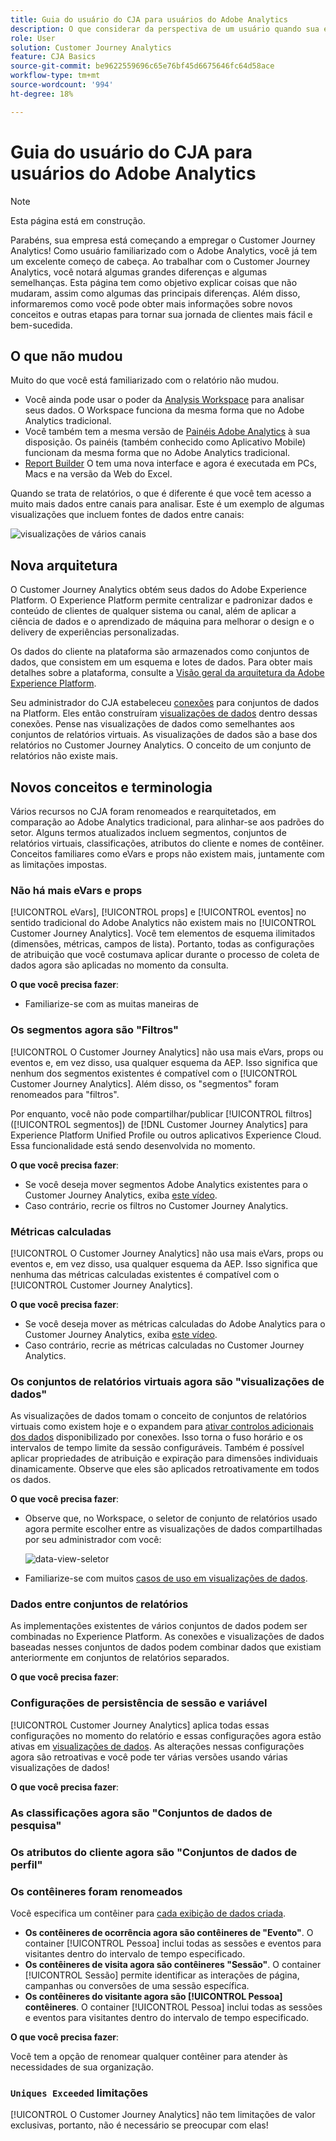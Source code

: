 ```yaml
---
title: Guia do usuário do CJA para usuários do Adobe Analytics
description: O que considerar da perspectiva de um usuário quando sua empresa move dados do Adobe Analytics para o Customer Journey Analytics
role: User
solution: Customer Journey Analytics
feature: CJA Basics
source-git-commit: be9622559696c65e76bf45d6675646fc64d58ace
workflow-type: tm+mt
source-wordcount: '994'
ht-degree: 18%

---
```



# Guia do usuário do CJA para usuários do Adobe Analytics

>[!NOTE]
>
>Esta página está em construção.

Parabéns, sua empresa está começando a empregar o Customer Journey Analytics! Como usuário familiarizado com o Adobe Analytics, você já tem um excelente começo de cabeça. Ao trabalhar com o Customer Journey Analytics, você notará algumas grandes diferenças e algumas semelhanças. Esta página tem como objetivo explicar coisas que não mudaram, assim como algumas das principais diferenças. Além disso, informaremos como você pode obter mais informações sobre novos conceitos e outras etapas para tornar sua jornada de clientes mais fácil e bem-sucedida.

## O que não mudou

Muito do que você está familiarizado com o relatório não mudou.

* Você ainda pode usar o poder da [Analysis Workspace](/help/analysis-workspace/home.md) para analisar seus dados. O Workspace funciona da mesma forma que no Adobe Analytics tradicional.
* Você também tem a mesma versão de [Painéis Adobe Analytics](/help/mobile-app/home.md) à sua disposição. Os painéis (também conhecido como Aplicativo Mobile) funcionam da mesma forma que no Adobe Analytics tradicional.
* [Report Builder](/help/report-builder/report-buider-overview.md) O tem uma nova interface e agora é executada em PCs, Macs e na versão da Web do Excel.

Quando se trata de relatórios, o que é diferente é que você tem acesso a muito mais dados entre canais para analisar. Este é um exemplo de algumas visualizações que incluem fontes de dados entre canais:

![visualizações de vários canais](assets/cross-channel.png)

## Nova arquitetura

O Customer Journey Analytics obtém seus dados do Adobe Experience Platform. O Experience Platform permite centralizar e padronizar dados e conteúdo de clientes de qualquer sistema ou canal, além de aplicar a ciência de dados e o aprendizado de máquina para melhorar o design e o delivery de experiências personalizadas.

Os dados do cliente na plataforma são armazenados como conjuntos de dados, que consistem em um esquema e lotes de dados. Para obter mais detalhes sobre a plataforma, consulte a [Visão geral da arquitetura da Adobe Experience Platform](https://experienceleague.adobe.com/docs/platform-learn/tutorials/intro-to-platform/basic-architecture.html?lang=en).

Seu administrador do CJA estabeleceu [conexões](/help/connections/create-connection.md) para conjuntos de dados na Platform. Eles então construíram [visualizações de dados](/help/data-views/data-views.md) dentro dessas conexões. Pense nas visualizações de dados como semelhantes aos conjuntos de relatórios virtuais. As visualizações de dados são a base dos relatórios no Customer Journey Analytics. O conceito de um conjunto de relatórios não existe mais.

## Novos conceitos e terminologia

Vários recursos no CJA foram renomeados e rearquitetados, em comparação ao Adobe Analytics tradicional, para alinhar-se aos padrões do setor. Alguns termos atualizados incluem segmentos, conjuntos de relatórios virtuais, classificações, atributos do cliente e nomes de contêiner. Conceitos familiares como eVars e props não existem mais, juntamente com as limitações impostas.

### Não há mais eVars e props

[!UICONTROL eVars], [!UICONTROL props] e [!UICONTROL eventos] no sentido tradicional do Adobe Analytics não existem mais no [!UICONTROL Customer Journey Analytics]. Você tem elementos de esquema ilimitados (dimensões, métricas, campos de lista). Portanto, todas as configurações de atribuição que você costumava aplicar durante o processo de coleta de dados agora são aplicadas no momento da consulta.

**O que você precisa fazer**:

* Familiarize-se com as muitas maneiras de

### Os segmentos agora são &quot;Filtros&quot;

[!UICONTROL O Customer Journey Analytics] não usa mais eVars, props ou eventos e, em vez disso, usa qualquer esquema da AEP. Isso significa que nenhum dos segmentos existentes é compatível com o [!UICONTROL Customer Journey Analytics]. Além disso, os &quot;segmentos&quot; foram renomeados para &quot;filtros&quot;.

Por enquanto, você não pode compartilhar/publicar [!UICONTROL filtros] ([!UICONTROL segmentos]) de [!DNL Customer Journey Analytics] para Experience Platform Unified Profile ou outros aplicativos Experience Cloud. Essa funcionalidade está sendo desenvolvida no momento.

**O que você precisa fazer**:

* Se você deseja mover segmentos Adobe Analytics existentes para o Customer Journey Analytics, exiba [este vídeo](https://experienceleague.adobe.com/docs/customer-journey-analytics-learn/tutorials/moving-adobe-analytics-segments-to-customer-journey-analytics.html?lang=pt-BR).
* Caso contrário, recrie os filtros no Customer Journey Analytics.

### Métricas calculadas

[!UICONTROL O Customer Journey Analytics] não usa mais eVars, props ou eventos e, em vez disso, usa qualquer esquema da AEP. Isso significa que nenhuma das métricas calculadas existentes é compatível com o [!UICONTROL Customer Journey Analytics].

**O que você precisa fazer**:

* Se você deseja mover as métricas calculadas do Adobe Analytics para o Customer Journey Analytics, exiba [este vídeo](https://experienceleague.adobe.com/docs/customer-journey-analytics-learn/tutorials/moving-your-calculated-metrics-from-adobe-analytics-to-customer-journey-analytics.html?lang=pt-BR).
* Caso contrário, recrie as métricas calculadas no Customer Journey Analytics.

### Os conjuntos de relatórios virtuais agora são &quot;visualizações de dados&quot;

As visualizações de dados tomam o conceito de conjuntos de relatórios virtuais como existem hoje e o expandem para [ativar controlos adicionais dos dados](/help/data-views/create-dataview.md) disponibilizado por conexões. Isso torna o fuso horário e os intervalos de tempo limite da sessão configuráveis. Também é possível aplicar propriedades de atribuição e expiração para dimensões individuais dinamicamente. Observe que eles são aplicados retroativamente em todos os dados.

**O que você precisa fazer**:

* Observe que, no Workspace, o seletor de conjunto de relatórios usado agora permite escolher entre as visualizações de dados compartilhadas por seu administrador com você:

   ![data-view-seletor](assets/data-views.png)

* Familiarize-se com muitos [casos de uso em visualizações de dados](/help/data-views/data-views-usecases.md).

### Dados entre conjuntos de relatórios

As implementações existentes de vários conjuntos de dados podem ser combinadas no Experience Platform. As conexões e visualizações de dados baseadas nesses conjuntos de dados podem combinar dados que existiam anteriormente em conjuntos de relatórios separados.

**O que você precisa fazer**:


### Configurações de persistência de sessão e variável

[!UICONTROL Customer Journey Analytics] aplica todas essas configurações no momento do relatório e essas configurações agora estão ativas em [visualizações de dados](help/data-views/component-settings/persistence.md). As alterações nessas configurações agora são retroativas e você pode ter várias versões usando várias visualizações de dados!

**O que você precisa fazer**:


### As classificações agora são &quot;Conjuntos de dados de pesquisa&quot;

### Os atributos do cliente agora são &quot;Conjuntos de dados de perfil&quot;


### Os contêineres foram renomeados

Você especifica um contêiner para [cada exibição de dados criada](https://experienceleague.adobe.com/docs/analytics-platform/using/cja-dataviews/create-dataview.html?lang=en#containers).
* **Os contêineres de ocorrência agora são contêineres de &quot;Evento&quot;**. O container [!UICONTROL Pessoa] inclui todas as sessões e eventos para visitantes dentro do intervalo de tempo especificado.
* **Os contêineres de visita agora são contêineres &quot;Sessão&quot;**. O container [!UICONTROL Sessão] permite identificar as interações de página, campanhas ou conversões de uma sessão específica.
* **Os contêineres do visitante agora são [!UICONTROL Pessoa] contêineres**. O container [!UICONTROL Pessoa] inclui todas as sessões e eventos para visitantes dentro do intervalo de tempo especificado.

**O que você precisa fazer**:

Você tem a opção de renomear qualquer contêiner para atender às necessidades de sua organização.


### `Uniques Exceeded` limitações

[!UICONTROL O Customer Journey Analytics] não tem limitações de valor exclusivas, portanto, não é necessário se preocupar com elas!
